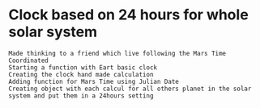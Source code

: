 # Clock based on 24 hours for whole solar system

    Made thinking to a friend which live following the Mars Time Coordinated
    Starting a function with Eart basic clock
    Creating the clock hand made calculation
    Adding function for Mars Time using Julian Date
    Creating object with each calcul for all others planet in the solar system and put them in a 24hours setting
